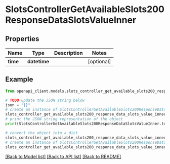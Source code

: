 # SlotsControllerGetAvailableSlots200ResponseDataSlotsValueInner


## Properties

Name | Type | Description | Notes
------------ | ------------- | ------------- | -------------
**time** | **datetime** |  | [optional] 

## Example

```python
from openapi_client.models.slots_controller_get_available_slots200_response_data_slots_value_inner import SlotsControllerGetAvailableSlots200ResponseDataSlotsValueInner

# TODO update the JSON string below
json = "{}"
# create an instance of SlotsControllerGetAvailableSlots200ResponseDataSlotsValueInner from a JSON string
slots_controller_get_available_slots200_response_data_slots_value_inner_instance = SlotsControllerGetAvailableSlots200ResponseDataSlotsValueInner.from_json(json)
# print the JSON string representation of the object
print(SlotsControllerGetAvailableSlots200ResponseDataSlotsValueInner.to_json())

# convert the object into a dict
slots_controller_get_available_slots200_response_data_slots_value_inner_dict = slots_controller_get_available_slots200_response_data_slots_value_inner_instance.to_dict()
# create an instance of SlotsControllerGetAvailableSlots200ResponseDataSlotsValueInner from a dict
slots_controller_get_available_slots200_response_data_slots_value_inner_from_dict = SlotsControllerGetAvailableSlots200ResponseDataSlotsValueInner.from_dict(slots_controller_get_available_slots200_response_data_slots_value_inner_dict)
```
[[Back to Model list]](../README.md#documentation-for-models) [[Back to API list]](../README.md#documentation-for-api-endpoints) [[Back to README]](../README.md)


